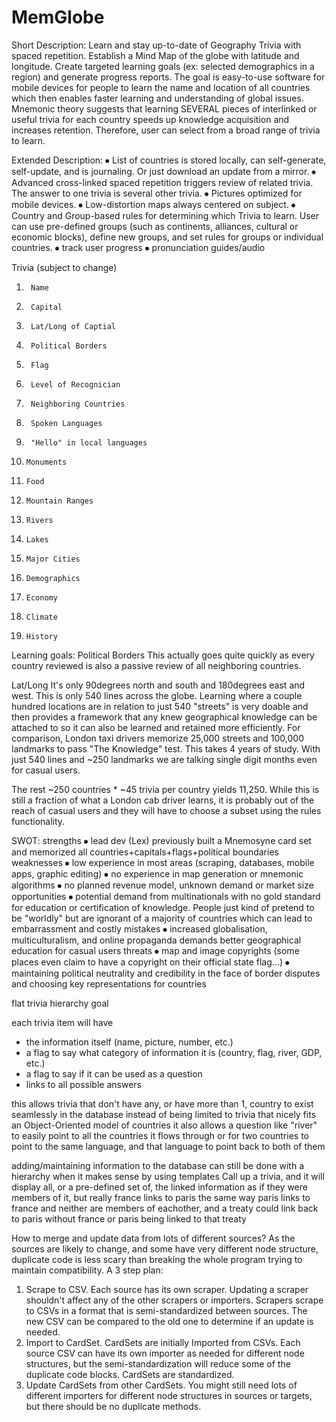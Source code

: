 # MemGlobe

Short Description:
Learn and stay up-to-date of Geography Trivia with spaced repetition. Establish a Mind Map of the globe with latitude and longitude. Create targeted learning goals (ex: selected demographics in a region) and generate progress reports. 
The goal is easy-to-use software for mobile devices for people to learn the name and location of all countries which then enables faster learning and understanding of global issues. 
Mnemonic theory suggests that learning SEVERAL pieces of interlinked or useful trivia for each country speeds up knowledge acquisition and increases retention. Therefore, user can select from a broad range of trivia to learn.

Extended Description:
⦁	List of countries is stored locally, can self-generate, self-update, and is journaling. Or just download an update from a mirror. 
⦁	Advanced cross-linked spaced repetition  triggers review of related trivia. The answer to one trivia is several other trivia.
⦁	Pictures optimized for mobile devices.
⦁	Low-distortion maps always centered on subject.
⦁	Country and Group-based rules for determining which Trivia to learn. User can use pre-defined groups (such as continents, alliances, cultural or economic blocks), define new groups, and set rules for groups or individual countries.
⦁	track user progress
⦁	pronunciation guides/audio

Trivia (subject to change)
1.		Name
2.		Capital
3.		Lat/Long of Captial
4.		Political Borders
5.		Flag
6.		Level of Recognician
7.		Neighboring Countries
8.		Spoken Languages
9.		"Hello" in local languages
10.		Monuments
11.		Food
12.		Mountain Ranges
13.		Rivers
14.		Lakes
15.		Major Cities
16.		Demographics
17.		Economy
18.		Climate
19.		History

Learning goals:	
Political Borders
This actually goes quite quickly as every country reviewed is also a passive review of all neighboring countries.

Lat/Long
It's only 90degrees north and south and 180degrees east and west. This is only 540 lines across the globe. Learning where a couple hundred locations are in relation to just 540 "streets" is very doable and then provides a framework that any knew geographical knowledge can be attached to so it can also be learned and retained more efficiently. For comparison, London taxi drivers memorize 25,000 streets and 100,000 landmarks to pass "The Knowledge" test. This takes 4 years of study. With just 540 lines and ~250 landmarks we are talking single digit months even for casual users.

The rest
~250 countries * ~45 trivia per country yields 11,250. While this is still a fraction of what a London cab driver learns, it is probably out of the reach of casual users and they will have to choose a subset using the rules functionality. 

SWOT:
strengths
⦁	lead dev (Lex) previously built a Mnemosyne card set and memorized all countries+capitals+flags+political boundaries
weaknesses
⦁	low experience in most areas (scraping, databases, mobile apps, graphic editing) 
⦁	no experience in map generation or mnemonic algorithms
⦁	no planned revenue model, unknown demand or market size
opportunities
⦁	potential demand from multinationals with no gold standard for education or certification of knowledge. People just kind of pretend to be "worldly" but are ignorant of a majority of countries which can lead to embarrassment and costly mistakes
⦁	increased globalisation, multiculturalism, and online propaganda demands better geographical education for casual users
threats
⦁	map and image copyrights (some places even claim to have a copyright on their official state flag...)
⦁	maintaining political neutrality and credibility in the face of border disputes and choosing key representations for countries


flat trivia hierarchy goal

each trivia item will have
- the information itself (name, picture, number, etc.)
- a flag to say what category of information it is (country, flag, river, GDP, etc.)
- a flag to say if it can be used as a question
- links to all possible answers

this allows trivia that don't have any, or have more than 1, country to exist seamlessly in the database instead of being limited to trivia that nicely fits an Object-Oriented model of countries
it also allows a question like "river" to easily point to all the countries it flows through
or for two countries to point to the same language, and that language to point back to both of them

adding/maintaining information to the database can still be done with a hierarchy when it makes sense by using templates
Call up a trivia, and it will display all, or a pre-defined set of, the linked information as if they were members of it, but really france links to paris the same way paris links to france and neither are members of eachother, and a treaty could link back to paris without france or paris being linked to that treaty

How to merge and update data from lots of different sources? As the sources are likely to change, and some have very different node structure, duplicate code is less scary than breaking the whole program trying to maintain compatibility. 
A 3 step plan:
1. Scrape to CSV. Each source has its own scraper. Updating a scraper shouldn't affect any of the other scrapers or importers. Scrapers scrape to CSVs in a format that is semi-standardized between sources. The new CSV can be compared to the old one to determine if an update is needed. 
2. Import to CardSet. CardSets are initially Imported from CSVs. Each source CSV can have its own importer as needed for different node structures, but the semi-standardization will reduce some of the duplicate code blocks. CardSets are standardized.
3. Update CardSets from other CardSets. You might still need lots of different importers for different node structures in sources or targets, but there should be no duplicate methods.